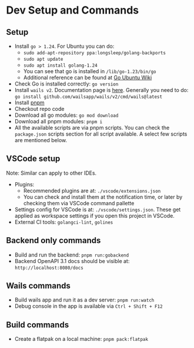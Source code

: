 # Dev Setup and Commands

## Setup

- Install `go > 1.24`. For Ubuntu you can do:
  - `sudo add-apt-repository ppa:longsleep/golang-backports`
  - `sudo apt update`
  - `sudo apt install golang-1.24`
  - You can see that go is installed in `/lib/go-1.23/bin/go`
  - Additional reference can be found at [Go Ubuntu Wiki](https://go.dev/wiki/Ubuntu)
- Check Go is installed correctly: `go version`
- Install `wails v2`. Documentation page is [here](https://wails.io/docs/gettingstarted/installation). Generally you need to do: `go install github.com/wailsapp/wails/v2/cmd/wails@latest`
- Install [pnpm](https://pnpm.io/installation)
- Checkout repo code
- Download all go modules: `go mod download`
- Download all pnpm modules: `pnpm i`
- All the available scripts are via pnpm scripts. You can check the `package.json` scripts section for all script available. A select few scripts are mentioned below.

## VSCode setup

Note: Similar can apply to other IDEs.

- Plugins:
  - Recommended plugins are at: `./vscode/extensions.json`
  - You can check and install them at the notification time, or later by checking them via VSCode command pallette
- Settings config for VSCode is at: `./vscode/settings.json`. These get applied as workspace settings if you open this project in VSCode.
- External CI tools: `golangci-lint`, `golines`

## Backend only commands

- Build and run the backend: `pnpm run:gobackend`
- Backend OpenAPI 3.1 docs should be visible at: `http://localhost:8080/docs`

## Wails commands

- Build wails app and run it as a dev server: `pnpm run:watch`
- Debug console in the app is available via `Ctrl + Shift + F12`

## Build commands

- Create a flatpak on a local machine: `pnpm pack:flatpak`
